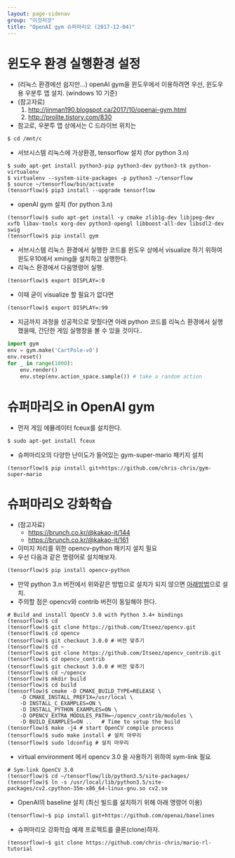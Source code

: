 ```yaml
---
layout: page-sidenav
group: "이것저것"
title: "OpenAI gym 슈퍼마리오 (2017-12-04)"
---
```


# 윈도우 환경 실행환경 설정
- (리눅스 환경에선 쉽지만...) openAI gym을 윈도우에서 이용하려면 우선, 윈도우용 우분투 앱 설치. (windows 10 기준)
- (참고자료)
  1. http://jinman190.blogspot.ca/2017/10/openai-gym.html
  2. http://prolite.tistory.com/830
- 참고로, 우분투 앱 상에서는 C 드라이브 위치는
```shell
$ cd /mnt/c
```
- 서브시스템 리눅스에 가상환경, tensorflow 설치 (for python 3.n)
```shell
$ sudo apt-get install python3-pip python3-dev python3-tk python-virtualenv
$ virtualenv --system-site-packages -p python3 ~/tensorflow
$ source ~/tensorflow/bin/activate
(tensorflow)$ pip3 install --upgrade tensorflow
```
- openAI gym 설치 (for python 3.n)
```shell
(tensorflow)$ sudo apt-get install -y cmake zlib1g-dev libjpeg-dev xvfb libav-tools xorg-dev python3-opengl libboost-all-dev libsdl2-dev swig
(tensorflow)$ pip install gym
```

- 서브시스템 리눅스 환경에서 실행한 코드를 윈도우 상에서 visualize 하기 위하여 윈도우10에서 xming을 설치하고 실행한다.
- 리눅스 환경에서 다음명령어 실행.
```shell
(tensorflow)$ export DISPLAY=:0
```
- 이때 굳이 visualize 할 필요가 없다면
```shell
(tensorflow)$ export DISPLAY=:99
```
- 지금까지 과정을 성공적으로 맞췄다면 아래 python 코드를 리눅스 환경에서 실행했을때, 간단한 게임 실행창을 볼 수 있을 것이다..
```python
import gym
env = gym.make('CartPole-v0')
env.reset()
for _ in range(1000):
    env.render()
    env.step(env.action_space.sample()) # take a random action
```

# 슈퍼마리오 in OpenAI gym
- 먼저 게임 에뮬레이터 fceux를 설치한다.
```shell
$ sudo apt-get install fceux
```

- 슈퍼마리오의 다양한 난이도가 들어있는 gym-super-mario 패키지 설치
```shell
(tensorflow)$ pip install git+https://github.com/chris-chris/gym-super-mario
```

# 슈퍼마리오 강화학습
- (참고자료)
  - https://brunch.co.kr/@kakao-it/144
  - https://brunch.co.kr/@kakao-it/161
- 이미지 처리를 위한 opencv-python 패키지 설치 필요  
- 우선 다음과 같은 명령어로 설치해보자.
```shell
(tensorflow)$ pip install opencv-python
```
- 만약 python 3.n 버전에서 위와같은 방법으로 설치가 되지 않으면 [아래방법](https://stackoverflow.com/questions/37188623/ubuntu-how-to-install-opencv-for-python3)으로 설치.
- 주의할 점은 opencv와 contrib 버전이 동일해야 한다.
```shell
# Build and install OpenCV 3.0 with Python 3.4+ bindings
(tensorflow)$ cd
(tensorflow)$ git clone https://github.com/Itseez/opencv.git
(tensorflow)$ cd opencv
(tensorflow)$ git checkout 3.0.0 # 버전 맞추기
(tensorflow)$ cd ~
(tensorflow)$ git clone https://github.com/Itseez/opencv_contrib.git
(tensorflow)$ cd opencv_contrib
(tensorflow)$ git checkout 3.0.0 # 버전 맞추기
(tensorflow)$ cd ~/opencv
(tensorflow)$ mkdir build
(tensorflow)$ cd build
(tensorflow)$ cmake -D CMAKE_BUILD_TYPE=RELEASE \
    -D CMAKE_INSTALL_PREFIX=/usr/local \
    -D INSTALL_C_EXAMPLES=ON \
    -D INSTALL_PYTHON_EXAMPLES=ON \
    -D OPENCV_EXTRA_MODULES_PATH=~/opencv_contrib/modules \
    -D BUILD_EXAMPLES=ON ..   # Time to setup the build
(tensorflow)$ make -j4 # start OpenCV compile process
(tensorflow)$ sudo make install # 설치 마무리
(tensorflow)$ sudo ldconfig # 설치 마무리
```
- virtual environment 에서 opencv 3.0 을 사용하기 위하여 sym-link 필요
```shell
# Sym-link OpenCV 3.0
(tensorflow)$ cd ~/tensorflow/lib/python3.5/site-packages/
(tensorflow)$ ln -s /usr/local/lib/python3.5/site-packages/cv2.cpython-35m-x86_64-linux-gnu.so cv2.so
```
- OpenAI의 baseline 설치 (최신 빌드를 설치하기 위해 아래 명령어 이용)
```shell
(tensorflow)~$ pip install git+https://github.com/openai/baselines
```
- 슈퍼마리오 강화학습 예제 프로젝트를 클론(clone)하자.
```shell
(tensorflow)~$ git clone https://github.com/chris-chris/mario-rl-tutorial
```
